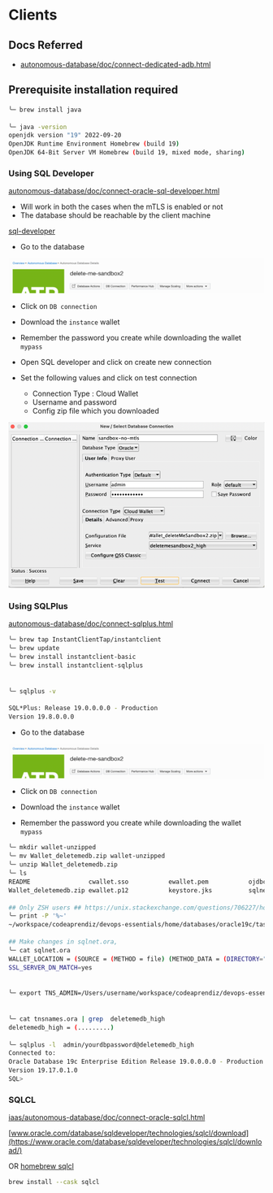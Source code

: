 # Clients

## Docs Referred

- [autonomous-database/doc/connect-dedicated-adb.html](https://docs.oracle.com/en-us/iaas/autonomous-database/doc/connect-dedicated-adb.html)


## Prerequisite installation required

```bash
╰─ brew install java

╰─ java -version
openjdk version "19" 2022-09-20
OpenJDK Runtime Environment Homebrew (build 19)
OpenJDK 64-Bit Server VM Homebrew (build 19, mixed mode, sharing)
```


### Using SQL Developer

[autonomous-database/doc/connect-oracle-sql-developer.html](https://docs.oracle.com/en-us/iaas/autonomous-database/doc/connect-oracle-sql-developer.html)

- Will work in both the cases when the mTLS is enabled or not
- The database should be reachable by the client machine

[sql-developer](https://www.oracle.com/database/sqldeveloper/technologies/download/)

- Go to the database

![img.png](.images/db.png)


- Click on `DB connection`

- Download the `instance` wallet

- Remember the password you create while downloading the wallet `mypass`

- Open SQL developer and click on create new connection

- Set the following values and click on test connection
  - Connection Type : Cloud Wallet
  - Username and password 
  - Config zip file which you downloaded

![img.png](.images/sql-developer-connect.png)

### Using SQLPlus

[autonomous-database/doc/connect-sqlplus.html](https://docs.oracle.com/en-us/iaas/autonomous-database/doc/connect-sqlplus.html)

```bash
╰─ brew tap InstantClientTap/instantclient
╰─ brew update                     
╰─ brew install instantclient-basic
╰─ brew install instantclient-sqlplus


╰─ sqlplus -v                                                                                                         

SQL*Plus: Release 19.0.0.0.0 - Production
Version 19.8.0.0.0
```

- Go to the database

![img.png](.images/db.png)


- Click on `DB connection`

- Download the `instance` wallet

- Remember the password you create while downloading the wallet `mypass`

```bash
╰─ mkdir wallet-unzipped                                                                                            
╰─ mv Wallet_deletemedb.zip wallet-unzipped 
╰─ unzip Wallet_deletemedb.zip
╰─ ls
README                cwallet.sso           ewallet.pem           ojdbc.properties      tnsnames.ora
Wallet_deletemedb.zip ewallet.p12           keystore.jks          sqlnet.ora            truststore.jks

## Only ZSH users ## https://unix.stackexchange.com/questions/706227/how-can-i-use-the-sed-command-to-replace-home-user-with
╰─ print -P '%~'
~/workspace/codeaprendiz/devops-essentials/home/databases/oracle19c/task-000-clients-setup/wallet-unzipped

## Make changes in sqlnet.ora, 
╰─ cat sqlnet.ora    
WALLET_LOCATION = (SOURCE = (METHOD = file) (METHOD_DATA = (DIRECTORY="/Users/username/workspace/codeaprendiz/devops-essentials/home/databases/oracle19c/task-000-clients-setup/wallet-unzipped")))
SSL_SERVER_DN_MATCH=yes


╰─ export TNS_ADMIN=/Users/username/workspace/codeaprendiz/devops-essentials/home/databases/oracle19c/task-000-clients-setup/wallet-unzipped


╰─ cat tnsnames.ora | grep  deletemedb_high
deletemedb_high = (.........)

╰─ sqlplus -l  admin/yourdbpassword@deletemedb_high
Connected to:
Oracle Database 19c Enterprise Edition Release 19.0.0.0.0 - Production
Version 19.17.0.1.0
SQL> 
```




### SQLCL

[iaas/autonomous-database/doc/connect-oracle-sqlcl.html](https://docs.oracle.com/en-us/iaas/autonomous-database/doc/connect-oracle-sqlcl.html)


[www.oracle.com/database/sqldeveloper/technologies/sqlcl/download](https://www.oracle.com/database/sqldeveloper/technologies/sqlcl/download/)

OR [homebrew sqlcl](https://formulae.brew.sh/cask/sqlcl)

```bash
brew install --cask sqlcl
```

